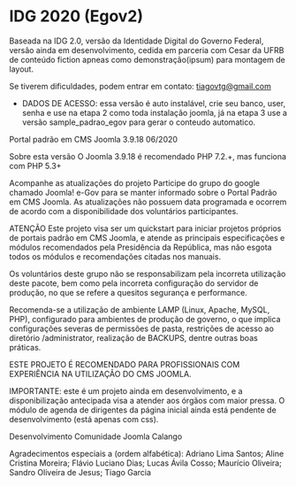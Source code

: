# IDG 2020 (Egov2)
Baseada na IDG 2.0, versão da Identidade Digital do Governo Federal, versão ainda em desenvolvimento, cedida em parceria com Cesar da UFRB de conteúdo fiction apneas como demonstração(ipsum) para montagem de layout.

Se tiverem dificuldades, podem entrar em contato: tiagovtg@gmail.com

- DADOS DE ACESSO: essa versão é auto instalável, crie seu banco, user, senha e use na etapa 2 como toda instalação joomla, já na etapa 3 use a versão sample_padrao_egov para gerar o conteudo automatico.

Portal padrão em CMS Joomla 3.9.18 06/2020

Sobre esta versão
O Joomla 3.9.18 é recomendado PHP 7.2.+, mas funciona com PHP 5.3+

Acompanhe as atualizações do projeto
Participe do grupo do google chamado Joomla! e-Gov para se manter informado sobre o Portal Padrão em CMS Joomla. As atualizações não possuem data programada e ocorrem de acordo com a disponibilidade dos voluntários participantes.

ATENÇÃO
Este projeto visa ser um quickstart para iniciar projetos próprios de portais padrão em CMS Joomla, e atende as principais especificações e módulos recomendados pela Presidência da República, mas não esgota todos os módulos e recomendações citadas nos manuais.

Os voluntários deste grupo não se responsabilizam pela incorreta utilização deste pacote, bem como pela incorreta configuração do servidor de produção, no que se refere a quesitos segurança e performance.

Recomenda-se a utilização de ambiente LAMP (Linux, Apache, MySQL, PHP), configurado para ambientes de produção de governo, o que implica configurações severas de permissões de pasta, restrições de acesso ao diretório /administrator, realização de BACKUPS, dentre outras boas práticas.

ESTE PROJETO É RECOMENDADO PARA PROFISSIONAIS COM EXPERIÊNCIA NA UTILIZAÇÃO DO CMS JOOMLA.

IMPORTANTE: este é um projeto ainda em desenvolvimento, e a disponibilização antecipada visa a atender aos órgãos com maior pressa.
O módulo de agenda de dirigentes da página inicial ainda está pendente de desenvolvimento (está apenas com css).

Desenvolvimento
Comunidade Joomla Calango

Agradecimentos especiais a (ordem alfabética):
Adriano Lima Santos; Aline Cristina Moreira; Flávio Luciano Dias; Lucas Ávila Cosso; Maurício Oliveira; Sandro Oliveira de Jesus; Tiago Garcia
